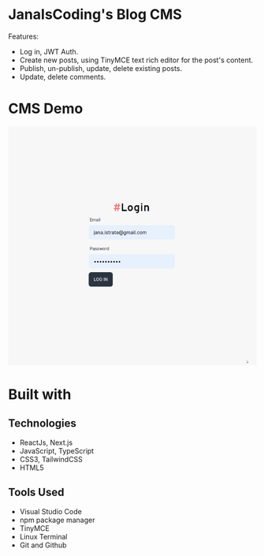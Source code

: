 # JanaIsCoding's Blog CMS

Features:
- Log in, JWT Auth.
- Create new posts, using TinyMCE text rich editor for the post's content.
- Publish, un-publish, update, delete existing posts.
- Update, delete comments. 

# CMS Demo
![CMS Gif preview](https://github.com/janaiscoding/blog-cms/blob/main/public/blog-cms-preview.gif)


# Built with

## Technologies 

- ReactJs, Next.js
- JavaScript, TypeScript 
- CSS3, TailwindCSS
- HTML5

## Tools Used

- Visual Studio Code
- npm package manager
- TinyMCE
- Linux Terminal
- Git and Github